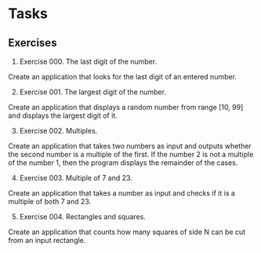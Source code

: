 # Tasks

## Exercises
1. Exercise 000. The last digit of the number.

Create an application that looks for the last digit of an entered number.

2. Exercise 001. The largest digit of the number.

Create an application that displays a random number from range [10, 99] and displays the largest digit of it.

3. Exercise 002. Multiples.

Create an application that takes two numbers as input and outputs whether the second number is a multiple of the first. If the number 2 is not a multiple of the number 1, then the program displays the remainder of the cases.

4. Exercise 003. Multiple of 7 and 23.

Create an application that takes a number as input and checks if it is a multiple of both 7 and 23.

5. Exercise 004. Rectangles and squares.

Create an application that counts how many squares of side N can be cut from an input rectangle.